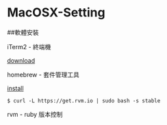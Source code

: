 # MacOSX-Setting

##軟體安裝

iTerm2 - 終端機 

[download](https://www.iterm2.com/)

homebrew - 套件管理工具

[install](http://brew.sh/index_zh-tw.html)

```
$ curl -L https://get.rvm.io | sudo bash -s stable
```

rvm - ruby 版本控制




